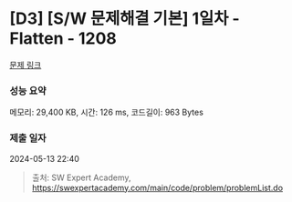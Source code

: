 # [D3] [S/W 문제해결 기본] 1일차 - Flatten - 1208 

[문제 링크](https://swexpertacademy.com/main/code/problem/problemDetail.do?contestProbId=AV139KOaABgCFAYh) 

### 성능 요약

메모리: 29,400 KB, 시간: 126 ms, 코드길이: 963 Bytes

### 제출 일자

2024-05-13 22:40



> 출처: SW Expert Academy, https://swexpertacademy.com/main/code/problem/problemList.do